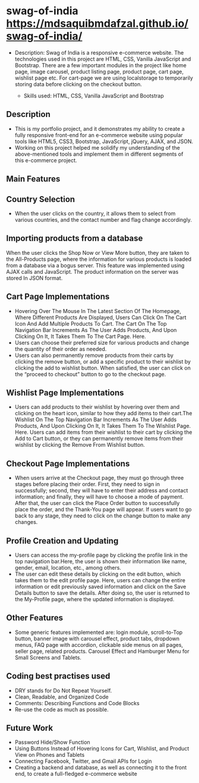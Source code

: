 # swag-of-india     https://mdsaquibmdafzal.github.io/swag-of-india/
- Description: Swag of India is a responsive e-commerce website. The technologies used in this project are HTML, CSS, Vanilla JavaScript and Bootstrap. There are a few important modules in the project like home page, image carousel, product listing page, product page, cart page, wishlist page etc. For cart-page we are using localstorage to temporarily storing data before clicking on the checkout button.

  - Skills used: HTML, CSS, Vanilla JavaScript and Bootstrap

## Description

- This is my portfolio project, and it demonstrates my ability to create a fully responsive front-end for an e-commerce website using popular tools like HTML5, CSS3, Bootstrap, JavaScript, jQuery, AJAX, and JSON.
- Working on this project helped me solidify my understanding of the above-mentioned tools and implement them in different segments of this e-commerce project.

## Main Features

## Country Selection

- When the user clicks on the country, it allows them to select from various countries, and the contact number and flag change accordingly.

## Importing products from a database

When the user clicks the Shop Now or View More button, they are taken to the All-Products page, where the information for various products is loaded from a database via a bogus server. This feature was implemented using AJAX calls and JavaScript. The product information on the server was stored In JSON format.

## Cart Page Implementations

- Hovering Over The Mouse In The Latest Section Of The Homepage, Where Different Products Are Displayed, Users Can Click On The Cart Icon And Add Multiple Products To Cart. The Cart On The Top Navigation Bar Increments As The User Adds Products, And Upon Clicking On It, It Takes Them To The Cart Page. Here. 
- Users can choose their preferred size for various products and change the quantity of their order as needed. 
- Users can also permanently remove products from their carts by clicking the remove button, or add a specific product to their wishlist by clicking the add to wishlist button. When satisfied, the user can click on the “proceed to checkout” button to go to the checkout page.

## Wishlist Page Implementations

- Users can add products to their wishlist by hovering over them and clicking on the heart icon, similar to how they add items to their cart.The Wishlist On The Top Navigation Bar Increments As The User Adds Products, And Upon Clicking On It, It Takes Them To The Wishlist Page. Here. Users can add items from their wishlist to their cart by clicking the Add to Cart button, or they can permanently remove items from their wishlist by clicking the Remove From Wishlist button.

## Checkout Page Implementations

- When users arrive at the Checkout page, they must go through three stages before placing their order. First, they need to sign in successfully; second, they will have to enter their address and contact information; and finally, they will have to choose a mode of payment. After that, the user can click the Place Order button to successfully place the order, and the Thank-You page will appear. If users want to go back to any stage, they need to click on the change button to make any changes.

## Profile Creation and Updating

- Users can access the my-profile page by clicking the profile link in the top navigation bar.Here, the user is shown their information like name, gender, email, location, etc., among others. 
- The user can edit these details by clicking on the edit button, which takes them to the edit profile page. Here, users can change the entire information or edit previously saved information and click on the Save Details button to save the details. After doing so, the user is returned to the My-Profile page, where the updated information is displayed.

## Other Features

- Some generic features implemented are: login module, scroll-to-Top button, banner image with carousel effect, product tabs, dropdown menus, FAQ page with accordion, clickable side menus on all pages, seller page, related products. Carousel Effect and Hamburger Menu for Small Screens and Tablets.

## Coding best practises used

- DRY stands for Do Not Repeat Yourself.
- Clean, Readable, and Organized Code
- Comments: Describing Functions and Code Blocks
- Re-use the code as much as possible.

## Future Work

- Password Hide/Show Function
- Using Buttons Instead of Hovering Icons for Cart, Wishlist, and Product View on Phones and Tablets
- Connecting Facebook, Twitter, and Gmail APIs for Login
- Creating a backend and database, as well as connecting it to the front end, to create a full-fledged e-commerce website


